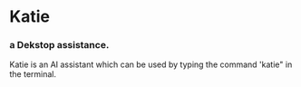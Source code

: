 # Katie 
### a Dekstop assistance.
Katie is an AI assistant which can be used by typing the command 'katie" in the terminal.

